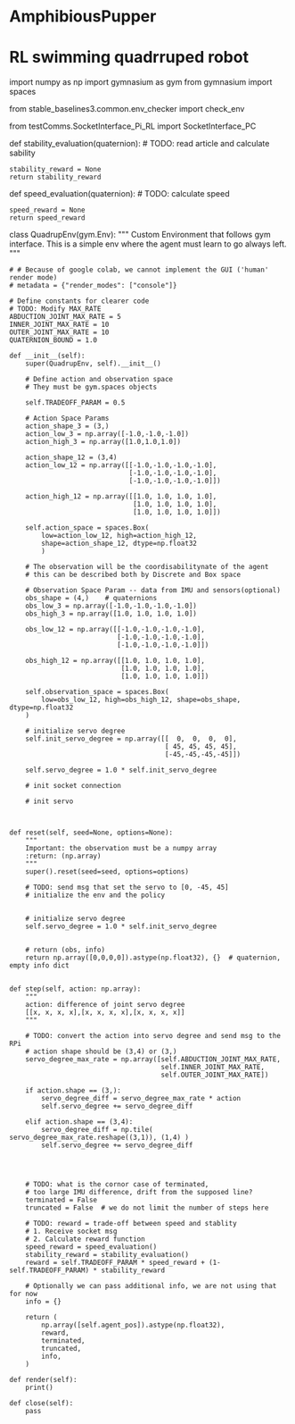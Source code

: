 # AmphibiousPupper
# RL swimming quadrruped robot


import numpy as np
import gymnasium as gym
from gymnasium import spaces

from stable_baselines3.common.env_checker import check_env

from testComms.SocketInterface_Pi_RL import SocketInterface_PC



def stability_evaluation(quaternion):
    # TODO: read article and calculate sability
    
    stability_reward = None
    return stability_reward


def speed_evaluation(quaternion):
    # TODO: calculate speed
    
    speed_reward = None
    return speed_reward


class QuadrupEnv(gym.Env):
    """
    Custom Environment that follows gym interface.
    This is a simple env where the agent must learn to go always left.
    """

    # # Because of google colab, we cannot implement the GUI ('human' render mode)
    # metadata = {"render_modes": ["console"]}

    # Define constants for clearer code
    # TODO: Modify MAX_RATE
    ABDUCTION_JOINT_MAX_RATE = 5
    INNER_JOINT_MAX_RATE = 10
    OUTER_JOINT_MAX_RATE = 10
    QUATERNION_BOUND = 1.0

    def __init__(self):
        super(QuadrupEnv, self).__init__()

        # Define action and observation space
        # They must be gym.spaces objects
        
        self.TRADEOFF_PARAM = 0.5
        
        # Action Space Params
        action_shape_3 = (3,)
        action_low_3 = np.array([-1.0,-1.0,-1.0])
        action_high_3 = np.array([1.0,1.0,1.0])
        
        action_shape_12 = (3,4)
        action_low_12 = np.array([[-1.0,-1.0,-1.0,-1.0],
                                  [-1.0,-1.0,-1.0,-1.0],
                                  [-1.0,-1.0,-1.0,-1.0]])
        
        action_high_12 = np.array([[1.0, 1.0, 1.0, 1.0],
                                   [1.0, 1.0, 1.0, 1.0],
                                   [1.0, 1.0, 1.0, 1.0]])
        
        self.action_space = spaces.Box(
            low=action_low_12, high=action_high_12, 
            shape=action_shape_12, dtype=np.float32
            )
        
        # The observation will be the coordisabilitynate of the agent
        # this can be described both by Discrete and Box space
        
        # Observation Space Param -- data from IMU and sensors(optional)
        obs_shape = (4,)    # quaternions
        obs_low_3 = np.array([-1.0,-1.0,-1.0,-1.0])
        obs_high_3 = np.array([1.0, 1.0, 1.0, 1.0])
        
        obs_low_12 = np.array([[-1.0,-1.0,-1.0,-1.0],
                               [-1.0,-1.0,-1.0,-1.0],
                               [-1.0,-1.0,-1.0,-1.0]])
        
        obs_high_12 = np.array([[1.0, 1.0, 1.0, 1.0],
                                [1.0, 1.0, 1.0, 1.0],
                                [1.0, 1.0, 1.0, 1.0]])
        
        self.observation_space = spaces.Box(
            low=obs_low_12, high=obs_high_12, shape=obs_shape, dtype=np.float32
        )
        
        # initialize servo degree
        self.init_servo_degree = np.array([[  0,  0,  0,  0],
                                           [ 45, 45, 45, 45],
                                           [-45,-45,-45,-45]])
        
        self.servo_degree = 1.0 * self.init_servo_degree
        
        # init socket connection
        
        # init servo 
        


    def reset(self, seed=None, options=None):
        """
        Important: the observation must be a numpy array
        :return: (np.array)
        """
        super().reset(seed=seed, options=options)

        # TODO: send msg that set the servo to [0, -45, 45]
        # initialize the env and the policy
        
        
        # initialize servo degree
        self.servo_degree = 1.0 * self.init_servo_degree

        
        # return (obs, info)
        return np.array([0,0,0,0]).astype(np.float32), {}  # quaternion, empty info dict


    def step(self, action: np.array):
        """
        action: difference of joint servo degree
        [[x, x, x, x],[x, x, x, x],[x, x, x, x]]
        """

        # TODO: convert the action into servo degree and send msg to the RPi
        # action shape should be (3,4) or (3,)
        servo_degree_max_rate = np.array([self.ABDUCTION_JOINT_MAX_RATE, 
                                          self.INNER_JOINT_MAX_RATE,
                                          self.OUTER_JOINT_MAX_RATE])
        
        if action.shape == (3,):
            servo_degree_diff = servo_degree_max_rate * action
            self.servo_degree += servo_degree_diff
            
        elif action.shape == (3,4):
            servo_degree_diff = np.tile( servo_degree_max_rate.reshape((3,1)), (1,4) )
            self.servo_degree += servo_degree_diff
        



        # TODO: what is the cornor case of terminated,
        # too large IMU difference, drift from the supposed line?
        terminated = False
        truncated = False  # we do not limit the number of steps here

        # TODO: reward = trade-off between speed and stablity
        # 1. Receive socket msg
        # 2. Calculate reward function
        speed_reward = speed_evaluation()
        stability_reward = stability_evaluation()
        reward = self.TRADEOFF_PARAM * speed_reward + (1-self.TRADEOFF_PARAM) * stability_reward

        # Optionally we can pass additional info, we are not using that for now
        info = {}

        return (
            np.array([self.agent_pos]).astype(np.float32),
            reward,
            terminated,
            truncated,
            info,
        )

    def render(self):
        print()

    def close(self):
        pass
